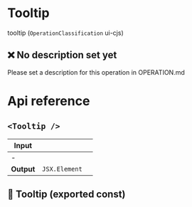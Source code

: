 # Tooltip

tooltip (`OperationClassification` ui-cjs)


## ❌ No description set yet

Please set a description for this operation in OPERATION.md




# Api reference

## `<Tooltip />`

| Input      |    |    |
| ---------- | -- | -- |
| - | | |
| **Output** | `JSX.Element`   |    |



## 📄 Tooltip (exported const)

